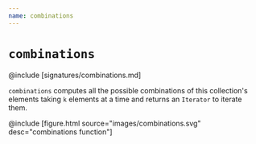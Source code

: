 ```yaml
---
name: combinations
---
```


# `combinations`

@include [signatures/combinations.md]

`combinations` computes all the possible combinations of this collection's elements taking `k` elements at a time and returns an `Iterator` to iterate them.

@include [figure.html source="images/combinations.svg" desc="combinations function"]
